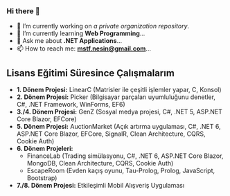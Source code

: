 ### Hi there 👋
- 🔭 I’m currently working on _a private organization repository_.
- 🌱 I’m currently learning **Web Programming**... <!-- - 👯 I’m looking to collaborate on ... --> <!-- - 🤔 I’m looking for help with ... -->
- 💬 Ask me about **.NET Applications**...
- 📫 How to reach me: **mstf.nesin@gmail.com**... <!-- - 😄 Pronouns: ... --> <!-- - ⚡ Fun fact: ... -->

## Lisans Eğitimi Süresince Çalışmalarım
- **1. Dönem Projesi:** LinearC (Matrisler ile çeşitli işlemler yapar, C, Konsol)
- **2. Dönem Projesi:** Picker (Bilgisayar parçaları uyumluluğunu denetler, C#, .NET Framework, WinForms, EF6)
- **3./4. Dönem Projesi:** GenZ (Sosyal medya projesi, C#, .NET 5, ASP.NET Core Blazor, EFCore)
- **5. Dönem Projesi:** AuctionMarket (Açık artırma uygulaması, C#, .NET 6, ASP.NET Core Blazor, EFCore, SignalR, Clean Architecture, CQRS, Cookie Auth)
- **6. Dönem Projeleri:**
  - FinanceLab (Trading simülasyonu, C#, .NET 6, ASP.NET Core Blazor, MongoDB, Clean Architecture, CQRS, Cookie Auth)
  - EscapeRoom (Evden kaçış oyunu, Tau-Prolog, Prolog, JavaScript, Bootstrap)
- **7./8. Dönem Projesi:** Etkileşimli Mobil Alışveriş Uygulaması
